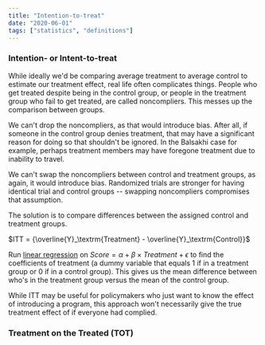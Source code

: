 ```yaml
---
title: "Intention-to-treat"
date: "2020-06-01"
tags: ["statistics", "definitions"]
---
```


<h3>Intention- or Intent-to-treat</h3>

While ideally we'd be comparing average treatment to average control to estimate our treatment effect, real life often complicates things. People who get treated despite being in the control group, or people in the treatment group who fail to get treated, are called noncompliers. This messes up the comparison between groups.

We can't drop the noncompliers, as that would introduce bias. After all, if someone in the control group denies treatment, that may have a significant reason for doing so that shouldn't be ignored. In the Balsakhi case for example, perhaps treatment members may have foregone treatment due to inability to travel.

We can't swap the noncompliers between control and treatment groups, as again, it would introduce bias. Randomized trials are stronger for having identical trial and control groups -- swapping noncompliers compromises that assumption.

The solution is to compare differences between the assigned control and treatment groups.

$ITT = {\overline{Y}_\textrm{Treatment} - \overline{Y}_\textrm{Control}}$

Run [linear regression](../regression) on $Score = \alpha + \beta \times Treatment + \epsilon$ to find the coefficients of treatment (a dummy variable that equals 1 if in a treatment group or 0 if in a control group). This gives us the mean difference between who's in the treatment group versus the mean of the control group.

While ITT may be useful for policymakers who just want to know the effect of introducing a program, this approach won't necessarily give the true treatment effect of if everyone had complied.



<h3>Treatment on the Treated (TOT)</h3>
